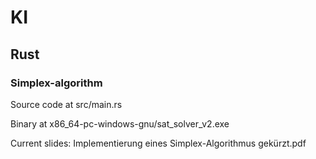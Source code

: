 # KI
## Rust
### Simplex-algorithm
Source code at src/main.rs

Binary at x86_64-pc-windows-gnu/sat_solver_v2.exe

Current slides: Implementierung eines Simplex-Algorithmus gekürzt.pdf
